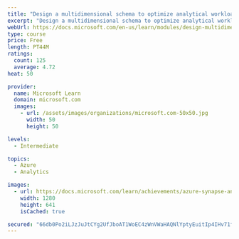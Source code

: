 ```yaml
---
title: "Design a multidimensional schema to optimize analytical workloads"
excerpt: "Design a multidimensional schema to optimize analytical workloads"
webUrl: https://docs.microsoft.com/en-us/learn/modules/design-multidimensional-schema-to-optimize-analytical-workloads/
type: course
price: Free
length: PT44M
ratings:
  count: 125
  average: 4.72
heat: 50

provider:
  name: Microsoft Learn
  domain: microsoft.com
  images:
    - url: /assets/images/organizations/microsoft.com-50x50.jpg
      width: 50
      height: 50

levels:
  - Intermediate

topics:
  - Azure
  - Analytics

images:
  - url: https://docs.microsoft.com/learn/achievements/azure-synapse-analytics-multi-dimensional-schema-social.png
    width: 1280
    height: 641
    isCached: true

secured: "66db0Po2iLJzJuJtCYg2UfJboAT1WoEC4zWnVWaHAQNlYptyEuitIp4IHv71fvkmtA3nc6FV4uYWRlmaaKEqxmwMWUcm2/Tb/Jr7r2O6yoh1ygJspn9sjNccfxi4RSNvwasqbpoV0M7ger9CX+Y09TBhpqpdlq1YgqskNYDfZ8VKyC9kN9u975ZCYK2D8U0aAXl4YCT2xGQrNT/9GDfsy2jyDM6fS6DszrIPZ/pfGzLXcA2aL0AbGj8IIzT07BozFSUTlI3UJDYwF4w8w8yX1df3VD9hBJ2R0cs9TESCLARL/Qe5NhB5neuX8kGhCeU3tpbAFENv/B1CNjxWm5hyhO0dBYpwCVcjqSdSsp3UpLu64xBf8ndsZYdC6KJQw+gUeWlKDCyRzoT4rCbQxi3W/wW4ePN7htcgyMNH/ORCJgo=;sE8m5lZRZxkCh9t0IJeI/w=="
---
```


